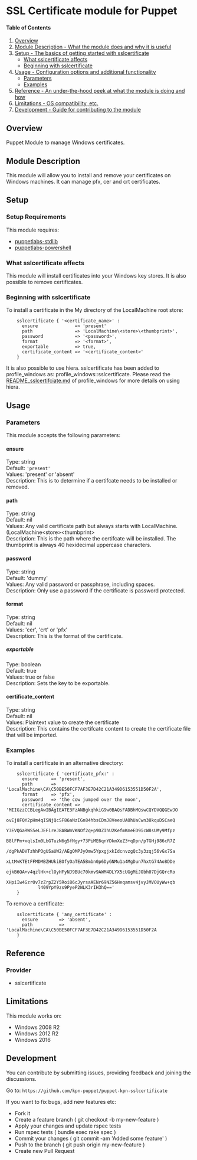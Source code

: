 # SSL Certificate module for Puppet

#### Table of Contents

1. [Overview](#overview)
1. [Module Description - What the module does and why it is useful](#module-description)
1. [Setup - The basics of getting started with sslcertificate](#setup)
    - [What sslcertificate affects](#what-sslcertificate-affects)
    - [Beginning with sslcertificate](#beginning-with-sslcertificate)
1. [Usage - Configuration options and additional functionality](#usage)
    - [Parameters](#parameters)
    - [Examples](#examples)
1. [Reference - An under-the-hood peek at what the module is doing and how](#reference)
1. [Limitations - OS compatibility, etc.](#limitations)
1. [Development - Guide for contributing to the module](#development)

## Overview

Puppet Module to manage Windows certificates.

## Module Description

This module will allow you to install and remove your certificates on Windows
machines. It can manage pfx, cer and crt certificates.

## Setup

### Setup Requirements

This module requires:
- [puppetlabs-stdlib](https://github.tooling.kpn.org/kpn-puppet-forge/puppet-puppetlabs-stdlib)
- [puppetlabs-powershell](https://github.tooling.kpn.org/kpn-puppet-forge/puppet-puppetlabs-powershell)

### What sslcertificate affects

This module will install certificates into your Windows key stores. It is also possible to remove certificates.

### Beginning with sslcertificate

  To install a certificate in the My directory of the LocalMachine root store:

```puppet
    sslcertificate { '<certificate_name>' :
      ensure              => 'present'
      path                => 'LocalMachine\<store>\<thumbprint>',
      password            => '<password>',
      format              => '<format>',
      exportable          => true,
      certificate_content => '<certificate_content>'
    }
```

  It is also possible to use hiera. sslcertificate has been added to profile_windows as: profile_windows::sslcertificate.
  Please read the [README_sslcertifciate.md](https://github.tooling.kpn.org/kpn-puppet-forge/puppet-kpn-profile_windows/blob/master/README_sslcertifciate.md) of profile_windows for more details on using hiera.
  
## Usage

### Parameters
This module accepts the following parameters:

#### ensure
Type: string<br />
Default: `'present'`<br />
Values: 'present' or 'absent'<br />
Description: This is to determine if a certifcate needs to be installed or removed.<br />

#### path
Type: string<br />
Default: nil<br />
Values: Any valid certificate path but always starts with LocalMachine. (LocalMachine\<store>\<thumbprint><br />
Description: This is the path where the certifcate will be installed. The thumbprint is always 40 hexidecimal uppercase characters.<br />

#### password
Type: string<br />
Default: 'dummy'<br />
Values: Any valid password or passphrase, including spaces.<br />
Description: Only use a password if the certificate is password protected.<br />

#### format
Type: string<br />
Default: nil<br />
Values: 'cer', 'crt' or 'pfx'<br />
Description: This is the format of the certificate.<br />

##### exportable
Type: boolean<br />
Default: true<br />
Values: true or false<br />
Description: Sets the key to be exportable.<br />

#### certificate_content
Type: string<br />
Default: nil<br />
Values: Plaintext value to create the certificate<br />
Description: This contains the certifcate content to create the certificate file that will be imported.<br />

### Examples

To install a certificate in an alternative directory:

```puppet
    sslcertificate { 'certificate_pfx:' :
      ensure     => 'present',
      path       => 'LocalMachine\CA\C50BE50FCF7AF3E7D42C21A349D6153551D50F2A',
      format     => 'pfx',
      password   => 'the cow jumped over the moon',
	  certificate_content => 'MIIGzzCCBLegAwIBAgIEATE3FzANBgkqhkiG9w0BAQsFADBhMQswCQYDVQQGEwJO
            ovEj8FQY2pHm4qISNjQcSF86aNzIGn84hbsCDmJ8VeeoUAOhUaCwn38kquDSCaeQ
            Y3EVQGaRWS5eLJEFireJ8ABWmVKNOf2q+p9DZIhU2KefmKmeED9icW8sUMy9Mfpz
            B8lFPm+xqlsIm0LbGTuzN6g5fNgy+73PiME6qnYDkmXeZ3+qDpn/pTGHj986cR7Z
            /dgPkADVTzhhPOgUSaUW2/AEgOMPJyOmw5YpxgjxkIdcnvzgQc3y3zqj56vGx7Sa
            xLtMvKTEtFFMDMBZHUkiBOfyOaTEA5Bmbn0p6DyGNMu1a4MgDun7hxtG74Ao8DDe
            ejkB6QA+v4qzlHk+clOyHFyNJ9BUc70kmv9AWM4DLYX5cUGgMiJObh07DjGQrcRo
            XHpiIw4GzrOv7zZrpZ2Y5Roi86cJyrsaAENr69NZ56Heqamsv4jvyJMVOUyWw+qb
            l409YpY9zs9PyeP2WLK3rIH3hQ=='
    }
```

To remove a certificate:

```puppet
    sslcertificate { 'any_certificate' :
      ensure        => 'absent',
      path          => 'LocalMachine\CA\C50BE50FCF7AF3E7D42C21A349D6153551D50F2A
    }
```

## Reference

### Provider
- sslcertificate 


## Limitations
This module works on:

- Windows 2008 R2
- Windows 2012 R2
- Windows 2016


## Development
You can contribute by submitting issues, providing feedback and joining the discussions.

  Go to: `https://github.com/kpn-puppet/puppet-kpn-sslcertificate`

If you want to fix bugs, add new features etc:
- Fork it
- Create a feature branch ( git checkout -b my-new-feature )
- Apply your changes and update rspec tests
- Run rspec tests ( bundle exec rake spec )
- Commit your changes ( git commit -am 'Added some feature' )
- Push to the branch ( git push origin my-new-feature )
- Create new Pull Request
